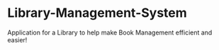 # Library-Management-System
Application for a Library to help make Book Management efficient and easier!
